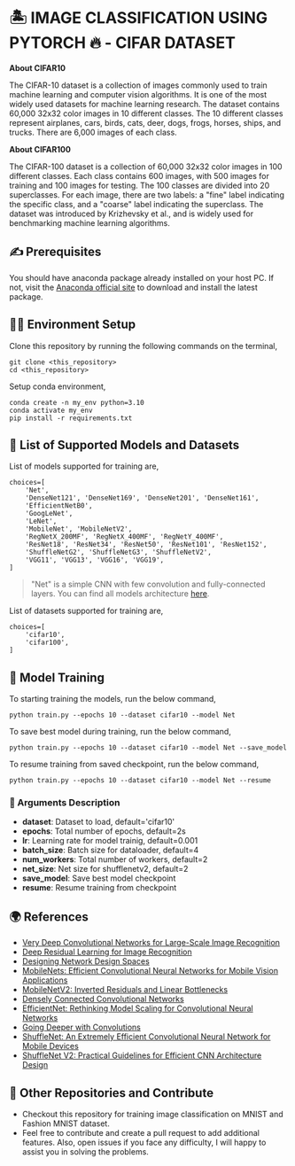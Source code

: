 # 🏝️ IMAGE CLASSIFICATION USING PYTORCH 🔥️ - CIFAR DATASET

**About CIFAR10**

The CIFAR-10 dataset is a collection of images commonly used to train machine learning and computer vision algorithms. It is one of the most widely used datasets for machine learning research. The dataset contains 60,000 32x32 color images in 10 different classes. The 10 different classes represent airplanes, cars, birds, cats, deer, dogs, frogs, horses, ships, and trucks. There are 6,000 images of each class.

**About CIFAR100**

The CIFAR-100 dataset is a collection of 60,000 32x32 color images in 100 different classes. Each class contains 600 images, with 500 images for training and 100 images for testing. The 100 classes are divided into 20 superclasses. For each image, there are two labels: a "fine" label indicating the specific class, and a "coarse" label indicating the superclass. The dataset was introduced by Krizhevsky et al., and is widely used for benchmarking machine learning algorithms.

## ✍️ Prerequisites
You should have anaconda package already installed on your host PC. If not, visit the [Anaconda official site](https://www.anaconda.com/download) to download and install the latest package.

## 👨‍🔧️ Environment Setup
Clone this repository by running the following commands on the terminal,

```
git clone <this_repository>
cd <this_repository>
```
Setup conda environment,

```
conda create -n my_env python=3.10
conda activate my_env
pip install -r requirements.txt
```

## 📌️ List of Supported Models and Datasets
List of models supported for training are,

    choices=[
        'Net',
        'DenseNet121', 'DenseNet169', 'DenseNet201', 'DenseNet161',
        'EfficientNetB0',
        'GoogLeNet',
        'LeNet',
        'MobileNet', 'MobileNetV2',
        'RegNetX_200MF', 'RegNetX_400MF', 'RegNetY_400MF',
        'ResNet18', 'ResNet34', 'ResNet50', 'ResNet101', 'ResNet152',
        'ShuffleNetG2', 'ShuffleNetG3', 'ShuffleNetV2',
        'VGG11', 'VGG13', 'VGG16', 'VGG19',
    ]

> "Net" is a simple CNN with few convolution and fully-connected layers. You can find all models architecture [here](./models/).

List of datasets supported for training are,

    choices=[
        'cifar10',
        'cifar100',
    ]

## 🌴️ Model Training
To starting training the models, run the below command,

```
python train.py --epochs 10 --dataset cifar10 --model Net
```

To save best model during training, run the below command,

```
python train.py --epochs 10 --dataset cifar10 --model Net --save_model
```

To resume training from saved checkpoint, run the below command,

```
python train.py --epochs 10 --dataset cifar10 --model Net --resume
```

### 📃️ Arguments Description

- **dataset**: Dataset to load, default='cifar10'
- **epochs**: Total number of epochs, default=2s
- **lr**: Learning rate for model trainig, default=0.001
- **batch_size**: Batch size for dataloader, default=4
- **num_workers**: Total number of workers, default=2
- **net_size**: Net size for shufflenetv2, default=2
- **save_model**: Save best model checkpoint
- **resume**: Resume training from checkpoint


## 🌍️ References
- [Very Deep Convolutional Networks for Large-Scale Image Recognition](https://arxiv.org/abs/1409.1556)
- [Deep Residual Learning for Image Recognition](https://arxiv.org/abs/1512.03385)
- [Designing Network Design Spaces](https://arxiv.org/abs/2003.13678)
- [MobileNets: Efficient Convolutional Neural Networks for Mobile Vision Applications](https://arxiv.org/abs/1704.04861)
- [MobileNetV2: Inverted Residuals and Linear Bottlenecks](https://arxiv.org/abs/1801.04381)
- [Densely Connected Convolutional Networks](https://arxiv.org/abs/1608.06993)
- [EfficientNet: Rethinking Model Scaling for Convolutional Neural Networks](https://arxiv.org/abs/1905.11946)
- [Going Deeper with Convolutions](https://arxiv.org/abs/1409.4842)
- [ShuffleNet: An Extremely Efficient Convolutional Neural Network for Mobile Devices](https://arxiv.org/abs/1707.01083)
- [ShuffleNet V2: Practical Guidelines for Efficient CNN Architecture Design](https://arxiv.org/abs/1807.11164)

## 📢️ Other Repositories and Contribute
- Checkout this repository for training image classification on MNIST and Fashion MNIST dataset.
- Feel free to contribute and create a pull request to add additional features. Also, open issues if you face any difficulty, I will happy to assist you in solving the problems.